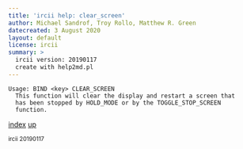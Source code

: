```yaml
---
title: 'ircii help: clear_screen'
author: Michael Sandrof, Troy Rollo, Matthew R. Green
datecreated: 3 August 2020
layout: default
license: ircii
summary: >
  ircii version: 20190117
  create with help2md.pl
---
```

```
Usage: BIND <key> CLEAR_SCREEN
  This function will clear the display and restart a screen that 
  has been stopped by HOLD_MODE or by the TOGGLE_STOP_SCREEN
  function.
```

[index](index.html)
[up](..)

<small> ircii 20190117 </small>
